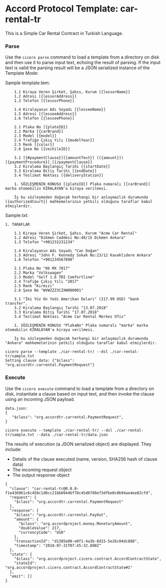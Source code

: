 
# Accord Protocol Template: car-rental-tr

This is a Simple Car Rental Contract in Turkish Language.

### Parse
Use the `cicero parse` command to load a template from a directory on disk and then use it to parse input text, echoing the result of parsing. If the input text is valid the parsing result will be a JSON serialized instance of the Template Mode:

Sample template.tem:

```
    1.1 Kiraya Veren Şirket, Şahıs, Kurum [{lessorName}]
    1.2 Adresi [{lessorAddress}]
    1.3 Telefon [{lessorPhone}]

    1.4 Kiralayanın Adı Soyadı [{lesseeName}]
    1.5 Adresi [{lesseeAddress}]
    1.6 Telefon [{lesseePhone}]

    2.1 Plaka No [{plateID}]
    2.2 Marka [{carBrand}]
    2.3 Model [{model}]
    2.4 Trafiğe Çıkış Yılı [{modelYear}]
    2.5 Renk [{color}]
    2.6 Şase No [{vechileID}]

    3.1 [{#paymentClause}][{amountText}] ([{amount}]) [{paymentProcedure}].[{/paymentClause}]
    3.2 Kiralama Başlangıç Tarihi [{startDate}]
    3.3 Kiralama Bitiş Tarihi [{endDate}]
    3.4 Teslimat Noktası [{deliveryStation}]

    1. SÖZLEŞMENİN KONUSU [{plateID}] Plaka numaralı [{carBrand}] marka otomobilin KİRALAYAN'a kiraya verilmesi.

    İş bu sözleşmeden doğacak herhangi bir anlaşmazlık durumunda [{authorizedCourt}] mahkemelerinin yetkili olduğunu taraflar kabul etmişlerdir.
```

Sample.txt:

```
1. TARAFLAR

    1.1 Kiraya Veren Şirket, Şahıs, Kurum "Acme Car Rental"
    1.2 Adresi "Dikmen Caddesi No:48/15 Dikmen Ankara"
    1.3 Telefon "+901231231234"

    1.4 Kiralayanın Adı Soyadı "Can Doğan"
    1.5 Adresi "John F. Kennedy Sokak No:23/12 Kavaklıdere Ankara"
    1.6 Telefon "+901234567890"

    2.1 Plaka No "06 MX 7817"
    2.2 Marka "Volkswagen"
    2.3 Model "Golf 1.6 TDI Comfortline"
    2.4 Trafiğe Çıkış Yılı "2017"
    2.5 Renk "Kırmızı"
    2.6 Şase No "WVWZZZ3CZXW000001"

    3.1 "İki Yüz On Yedi Amerikan Doları" (217.99 USD) "bank transfer".
    3.2 Kiralama Başlangıç Tarihi "13.07.2018"
    3.3 Kiralama Bitiş Tarihi "17.07.2018"
    3.4 Teslimat Noktası "Acme Car Rental Merkez Ofis"

    1. SÖZLEŞMENİN KONUSU "PlakaNo" Plaka numaralı "marka" marka otomobilin KİRALAYAN'a kiraya verilmesi.

    İş bu sözleşmeden doğacak herhangi bir anlaşmazlık durumunda "Ankara" mahkemelerinin yetkili olduğunu taraflar kabul etmişlerdir.
```

```
cicero parse --template ./car-rental-tr/ --dsl ./car-rental-tr/sample.txt
Setting clause data: {"$class": "org.accordtr.carrental.PaymentRequest"}
```

### Execute
Use the `cicero execute` command to load a template from a directory on disk, instantiate a clause based on input text, and then invoke the clause using an incoming JSON payload.

```
data.json:
{
   "$class": "org.accordtr.carrental.PaymentRequest",
}
```

```
cicero execute --template ./car-rental-tr/ --dsl ./car-rental-tr/sample.txt --data ./car-rental-tr/data.json 
```

The results of execution (a JSON serialized object) are displayed. They include:
* Details of the clause executed (name, version, SHA256 hash of clause data)
* The incoming request object
* The output response object

```
{
  "clause": "car-rental-tr@0.0.0-f1e436961c6c450c1d0cc21bb89446f78c45d0789ef3dfbe0c0b94ae4ee02cfd",
  "request": {
    "$class": "org.accordtr.carrental.PaymentRequest"
  },
  "response": {
    "$class": "org.accordtr.carrental.PayOut",
    "amount": {
      "$class": "org.accordproject.money.MonetaryAmount",
      "doubleValue": 217,
      "currencyCode": "USD"
    },
    "transactionId": "d1385e00-e0f1-4a3b-8d15-5e26c04dc888",
    "timestamp": "2018-07-31T07:45:32.890Z"
  },
  "state": {
    "$class": "org.accordproject.cicero.contract.AccordContractState",
    "stateId": "org.accordproject.cicero.contract.AccordContractState#1"
  },
  "emit": []
}
